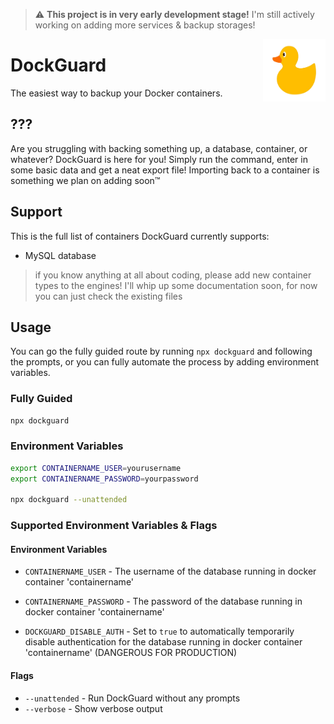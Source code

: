 > :warning: **This project is in very early development stage!** I'm still actively working on adding more services & backup storages!


<img src="https://github.com/daanschenkel/DockGuard/blob/main/logo.png?raw=true" width="100" height="100" align="right" />

# DockGuard

The easiest way to backup your Docker containers.

## ???
Are you struggling with backing something up, a database, container, or whatever?
DockGuard is here for you! Simply run the command, enter in some basic data and get a neat export file!
Importing back to a container is something we plan on adding soon™

## Support
This is the full list of containers DockGuard currently supports:
- MySQL database
> if you know anything at all about coding, please add new container types to the engines! I'll whip up some documentation soon, for now you can just check the existing files

## Usage

You can go the fully guided route by running `npx dockguard` and following the prompts, or you can fully automate the process by adding environment variables.

### Fully Guided

```bash
npx dockguard
```

### Environment Variables

```bash
export CONTAINERNAME_USER=yourusername
export CONTAINERNAME_PASSWORD=yourpassword

npx dockguard --unattended
```

### Supported Environment Variables & Flags

#### Environment Variables

- `CONTAINERNAME_USER` - The username of the database running in docker container 'containername'

- `CONTAINERNAME_PASSWORD` - The password of the database running in docker container 'containername'

- `DOCKGUARD_DISABLE_AUTH` - Set to `true` to automatically temporarily disable authentication for the database running in docker container 'containername' (DANGEROUS FOR PRODUCTION)

#### Flags

- `--unattended` - Run DockGuard without any prompts
- `--verbose` - Show verbose output

